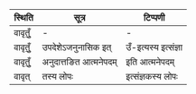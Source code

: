 | स्थिति | सूत्र | टिप्पणी |
| ----- | ------- | ------ |
| वावृतुँ॒ | - | - |
| वावृतुँ॒ | उपदेशेऽजनुनासिक इत् | उँ-इत्यस्य इत्संज्ञा |
| वावृतुँ॒ | अनुदात्तङित आत्मनेपदम् | इति आत्मनेपदम् |
| वावृत् | तस्य लोपः | इत्संज्ञकस्य लोपः |
